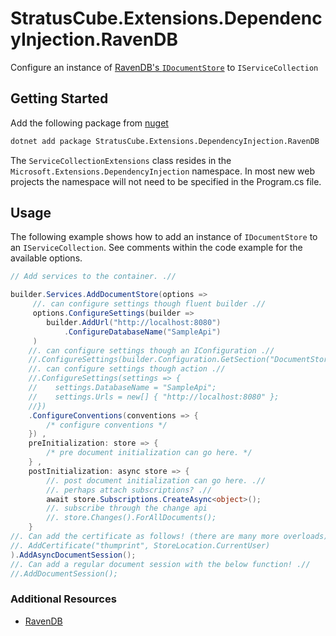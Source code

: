 
# StratusCube.Extensions.DependencyInjection.RavenDB

Configure an instance of [RavenDB's `IDocumentStore`](https://ravendb.net/docs/article-page/5.3/Csharp/client-api/creating-document-store) to `IServiceCollection` 

## Getting Started

Add the following package from [nuget]()

```bash
dotnet add package StratusCube.Extensions.DependencyInjection.RavenDB
```

The `ServiceCollectionExtensions` class resides in the `Microsoft.Extensions.DependencyInjection` namespace.
In most new web projects the namespace will not need to be specified in the Program.cs file.

## Usage

The following example shows how to add an instance of `IDocumentStore` to
an `IServiceCollection`. See comments within the code example for the available
options.

```csharp
// Add services to the container. .//

builder.Services.AddDocumentStore(options =>
     //. can configure settings though fluent builder .//
     options.ConfigureSettings(builder =>
        builder.AddUrl("http://localhost:8080")
            .ConfigureDatabaseName("SampleApi")
     )
    //. can configure settings though an IConfiguration .//
    //.ConfigureSettings(builder.Configuration.GetSection("DocumentStoreSettings"))
    //. can configure settings though action .//
    //.ConfigureSettings(settings => {
    //    settings.DatabaseName = "SampleApi";
    //    settings.Urls = new[] { "http://localhost:8080" };
    //})
    .ConfigureConventions(conventions => { 
        /* configure conventions */ 
    }) ,
    preInitialization: store => { 
        /* pre document initialization can go here. */ 
    } ,
    postInitialization: async store => {
        //. post document initialization can go here. .//
        //. perhaps attach subscriptions? .//
        await store.Subscriptions.CreateAsync<object>();
        //. subscribe through the change api
        //. store.Changes().ForAllDocuments();
    }
//. Can add the certificate as follows! (there are many more overloads)! .//
//. AddCertificate("thumprint", StoreLocation.CurrentUser)
).AddAsyncDocumentSession();
//. Can add a regular document session with the below function! .//
//.AddDocumentSession();
```

### Additional Resources

- [RavenDB](https://ravendb.net/)